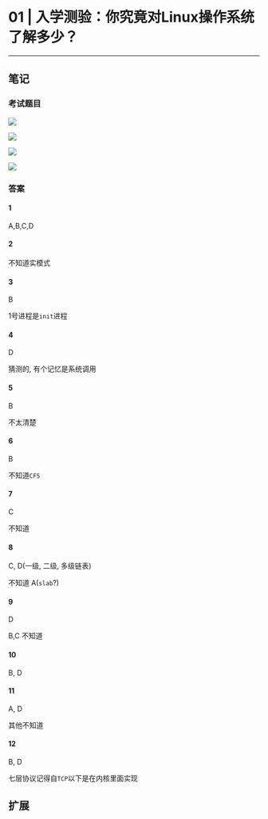 # 01 | 入学测验：你究竟对Linux操作系统了解多少？

---

## 笔记

### 考试题目

![](./img/01_01.jpg)

![](./img/01_02.jpg)

![](./img/01_03.jpg)

![](./img/01_04.jpg)

### 答案

#### 1

A,B,C,D

#### 2

不知道实模式

#### 3

B 

1号进程是`init`进程

#### 4

D

猜测的, 有个记忆是系统调用

#### 5

B

不太清楚

#### 6

B

不知道`CFS`

#### 7

C

不知道

#### 8

C, D(一级, 二级, 多级链表)

不知道 A(`slab`?)

#### 9

D

B,C 不知道

#### 10

B, D

#### 11

A, D

其他不知道

#### 12

B, D

七层协议记得自`TCP`以下是在内核里面实现

## 扩展